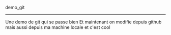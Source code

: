  demo_git

-------------

 Une demo de git qui se passe bien 
 Et maintenant on modifie depuis github
 mais aussi depuis ma machine locale
 et c'est cool
